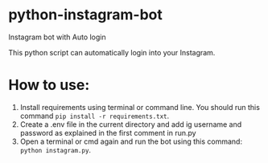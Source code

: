 # python-instagram-bot
Instagram bot with Auto login

This python script can automatically login into your Instagram.

# How to use:
1. Install requirements using terminal or command line. You should run this command ```pip install -r requirements.txt```.
2. Create a .env file in the current directory and add ig username and password as explained in the first comment in run.py
3. Open a terminal or cmd again and run the bot using this command: ```python instagram.py```.